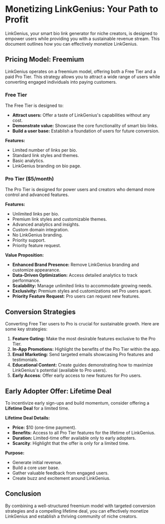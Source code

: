 # Monetizing LinkGenius: Your Path to Profit

LinkGenius, your smart bio link generator for niche creators, is designed to empower users while providing you with a sustainable revenue stream. This document outlines how you can effectively monetize LinkGenius.

## Pricing Model: Freemium

LinkGenius operates on a freemium model, offering both a Free Tier and a paid Pro Tier. This strategy allows you to attract a wide range of users while converting engaged individuals into paying customers.

### Free Tier

The Free Tier is designed to:

*   **Attract users:** Offer a taste of LinkGenius's capabilities without any cost.
*   **Demonstrate value:** Showcase the core functionality of smart bio links.
*   **Build a user base:** Establish a foundation of users for future conversion.

**Features:**

*   Limited number of links per bio.
*   Standard link styles and themes.
*   Basic analytics.
*   LinkGenius branding on bio page.

### Pro Tier ($5/month)

The Pro Tier is designed for power users and creators who demand more control and advanced features.

**Features:**

*   Unlimited links per bio.
*   Premium link styles and customizable themes.
*   Advanced analytics and insights.
*   Custom domain integration.
*   No LinkGenius branding.
*   Priority support.
*   Priority feature request.

**Value Proposition:**

*   **Enhanced Brand Presence:** Remove LinkGenius branding and customize appearance.
*   **Data-Driven Optimization:** Access detailed analytics to track performance.
*   **Scalability:** Manage unlimited links to accommodate growing needs.
*   **Exclusivity:** Premium styles and customizations set Pro users apart.
* **Priority Feature Request**: Pro users can request new features.

## Conversion Strategies

Converting Free Tier users to Pro is crucial for sustainable growth. Here are some key strategies:

1.  **Feature Gating:** Make the most desirable features exclusive to the Pro Tier.
2.  **In-App Promotions:** Highlight the benefits of the Pro Tier within the app.
3.  **Email Marketing:** Send targeted emails showcasing Pro features and testimonials.
4.  **Educational Content:** Create guides demonstrating how to maximize LinkGenius's potential (available to Pro users).
5. **Early Access**: Offer early access to new features for Pro users.

## Early Adopter Offer: Lifetime Deal

To incentivize early sign-ups and build momentum, consider offering a **Lifetime Deal** for a limited time.

**Lifetime Deal Details:**

*   **Price:** $10 (one-time payment).
*   **Benefits:** Access to all Pro Tier features for the lifetime of LinkGenius.
*   **Duration:** Limited-time offer available only to early adopters.
* **Scarcity**: Highlight that the offer is only for a limited time.

**Purpose:**

*   Generate initial revenue.
*   Build a core user base.
*   Gather valuable feedback from engaged users.
*   Create buzz and excitement around LinkGenius.

## Conclusion

By combining a well-structured freemium model with targeted conversion strategies and a compelling lifetime deal, you can effectively monetize LinkGenius and establish a thriving community of niche creators.
